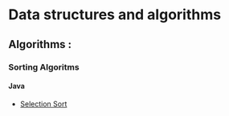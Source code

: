 # Data structures and algorithms

## Algorithms : 

### Sorting Algoritms

####    Java

*  [Selection Sort](Algorithms/Java/SelectionSort.java)
  